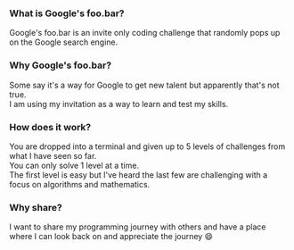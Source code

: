 ### What is Google's foo.bar?

Google's foo.bar is an invite only coding challenge that randomly pops up on the Google search engine.    

### Why Google's foo.bar?

Some say it's a way for Google to get new talent but apparently that's not true.    
I am using my invitation as a way to learn and test my skills.

### How does it work?

You are dropped into a terminal and given up to 5 levels of challenges from what I have seen so far.    
You can only solve 1 level at a time.    
The first level is easy but I've heard the last few are challenging with a focus on algorithms and mathematics.

### Why share?

I want to share my programming journey with others and have a place where I can look back on and appreciate the journey 😄